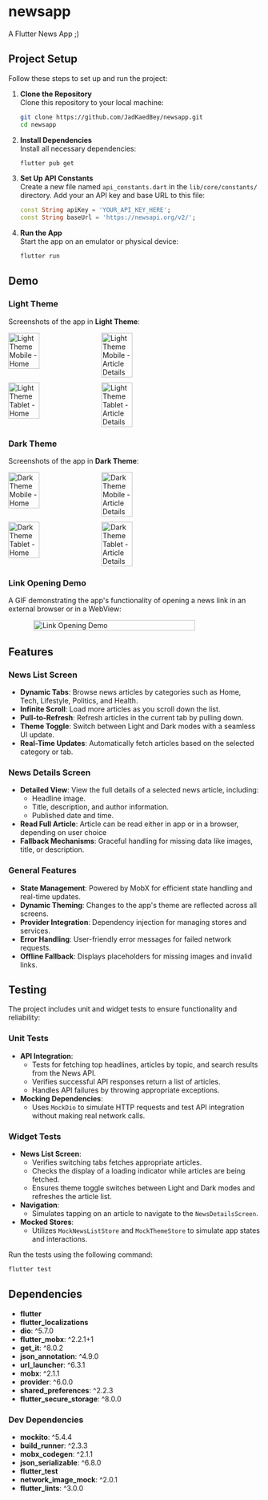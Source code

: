 # newsapp

A Flutter News App ;)

## Project Setup

Follow these steps to set up and run the project:

1. **Clone the Repository**  
   Clone this repository to your local machine:
   ```bash
   git clone https://github.com/JadKaedBey/newsapp.git
   cd newsapp
   ```

2. **Install Dependencies**  
   Install all necessary dependencies:
   ```bash
   flutter pub get
   ```

3. **Set Up API Constants**  
   Create a new file named `api_constants.dart` in the `lib/core/constants/` directory. Add your an API key and base URL to this file:
   ```dart
   const String apiKey = 'YOUR_API_KEY_HERE';
   const String baseUrl = 'https://newsapi.org/v2/';
   ```

4. **Run the App**  
   Start the app on an emulator or physical device:
   ```bash
   flutter run
   ```

## Demo

### Light Theme
Screenshots of the app in **Light Theme**:

<div style="display: flex; flex-wrap: wrap; gap: 10px;">
    <img src="/images/phone-light.png" alt="Light Theme Mobile - Home" width="35%">
    <img src="/images/details-phone-light.png" alt="Light Theme Mobile - Article Details" width="35%">
    <img src="/images/tablet-light.png" alt="Light Theme Tablet - Home" width="35%">
    <img src="/images/details-tablet-light.png" alt="Light Theme Tablet - Article Details" width="35%">
</div>

### Dark Theme
Screenshots of the app in **Dark Theme**:

<div style="display: flex; flex-wrap: wrap; gap: 10px;">
    <img src="/images/phone-dark.png" alt="Dark Theme Mobile - Home" width="35%">
    <img src="/images/details-phone-dark.png" alt="Dark Theme Mobile - Article Details" width="35%">
    <img src="/images/tablet-dark.png" alt="Dark Theme Tablet - Home" width="35%">
    <img src="/images/details-tablet-dark.png" alt="Dark Theme Tablet - Article Details" width="35%">
</div>

### Link Opening Demo
A GIF demonstrating the app's functionality of opening a news link in an external browser or in a WebView:

<div style="display: flex; justify-content: center;">
    <img src="/images/link-demo.gif" alt="Link Opening Demo" width="80%">
</div>

## Features

### News List Screen
- **Dynamic Tabs**: Browse news articles by categories such as Home, Tech, Lifestyle, Politics, and Health.
- **Infinite Scroll**: Load more articles as you scroll down the list.
- **Pull-to-Refresh**: Refresh articles in the current tab by pulling down.
- **Theme Toggle**: Switch between Light and Dark modes with a seamless UI update.
- **Real-Time Updates**: Automatically fetch articles based on the selected category or tab.

### News Details Screen
- **Detailed View**: View the full details of a selected news article, including:
  - Headline image.
  - Title, description, and author information.
  - Published date and time.
- **Read Full Article**: Article can be read either in app or in a browser, depending on user choice
- **Fallback Mechanisms**: Graceful handling for missing data like images, title, or description.

### General Features
- **State Management**: Powered by MobX for efficient state handling and real-time updates.
- **Dynamic Theming**: Changes to the app's theme are reflected across all screens.
- **Provider Integration**: Dependency injection for managing stores and services.
- **Error Handling**: User-friendly error messages for failed network requests.
- **Offline Fallback**: Displays placeholders for missing images and invalid links.

## Testing

The project includes unit and widget tests to ensure functionality and reliability:

### Unit Tests
- **API Integration**:
  - Tests for fetching top headlines, articles by topic, and search results from the News API.
  - Verifies successful API responses return a list of articles.
  - Handles API failures by throwing appropriate exceptions.
- **Mocking Dependencies**:
  - Uses `MockDio` to simulate HTTP requests and test API integration without making real network calls.

### Widget Tests
- **News List Screen**:
  - Verifies switching tabs fetches appropriate articles.
  - Checks the display of a loading indicator while articles are being fetched.
  - Ensures theme toggle switches between Light and Dark modes and refreshes the article list.
- **Navigation**:
  - Simulates tapping on an article to navigate to the `NewsDetailsScreen`.
- **Mocked Stores**:
  - Utilizes `MockNewsListStore` and `MockThemeStore` to simulate app states and interactions.

Run the tests using the following command:

```bash
flutter test
```

## Dependencies

- **flutter**
- **flutter_localizations**
- **dio**: ^5.7.0
- **flutter_mobx**: ^2.2.1+1
- **get_it**: ^8.0.2
- **json_annotation**: ^4.9.0
- **url_launcher**: ^6.3.1
- **mobx**: ^2.1.1
- **provider**: ^6.0.0
- **shared_preferences**: ^2.2.3
- **flutter_secure_storage**: ^8.0.0

### Dev Dependencies

- **mockito**: ^5.4.4
- **build_runner**: ^2.3.3
- **mobx_codegen**: ^2.1.1
- **json_serializable**: ^6.8.0
- **flutter_test**
- **network_image_mock**: ^2.0.1
- **flutter_lints**: ^3.0.0